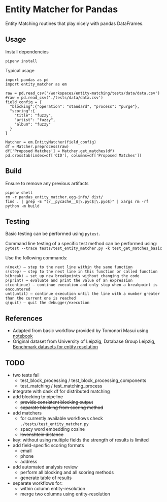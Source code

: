 # Entity Matcher for Pandas

Entity Matching routines that play nicely with pandas DataFrames.


## Usage

Install dependencies

```
pipenv install
```

Typical usage

```
import pandas as pd
import entity_matcher as em

raw = pd.read_csv('/workspaces/entity-matching/tests/data/data.csv')
#raw = pd.read_csv('./tests/data/data.csv')
field_config = {
  "blocking":{"operation": "standard", "process": "purge"},
  "scoring":{
    "title": "fuzzy",
    "artist": "fuzzy",
    "album": "fuzzy"
  }
}

Matcher = em.EntityMatcher(field_config)
df = Matcher.preprocess(raw)
df['Proposed Matches'] = Matcher.get_matches(df)
pd.crosstab(index=df['CID'], columns=df['Proposed Matches'])
```


## Build

Ensure to remove any previous artifacts

```
pipenv shell
rm -r pandas_entity_matcher.egg-info/ dist/
find . | grep -E "(/__pycache__$|\.pyc$|\.pyo$)" | xargs rm -rf
python -m build
```


## Testing

Basic testing can be performed using `pytest`.

Command line testing of a specific test method can be performed using: `pytest --trace tests/test_entity_matcher.py -k test_get_matches_basic`

Use the following commands:

    n(next) – step to the next line within the same function
    s(step) – step to the next line in this function or called function
    b(break) – set up new breakpoints without changing the code
    p(print) – evaluate and print the value of an expression
    c(continue) – continue execution and only stop when a breakpoint is encountered
    unt(until) – continue execution until the line with a number greater than the current one is reached
    q(quit) – quit the debugger/execution


## References

* Adapted from basic workflow provided by Tomonori Masui using [notebook](https://github.com/tomonori-masui/entity-resolution/blob/main/entity_resolution_implementations.ipynb)
* Original dataset from University of Leipzig, Database Group Leipzig, [Benchmark datasets for entity resolution](https://dbs.uni-leipzig.de/research/projects/object_matching/benchmark_datasets_for_entity_resolution)


## TODO

* two tests fail
  - test_block_processing / test_block_processing_components
  - test_matching / test_matching_process
* integrate with dask df for distributed matching
* ~~add blocking to pipeline~~
  - ~~provide consistent blocking output~~
  - ~~separate blocking from scoring method~~
* add matchers
  - for currently available workflows check `./tests/test_entity_matcher.py`
  - spacy word embedding cosine
  - ~~levenshtein distance~~
* key: without using multiple fields the strength of results is limited
* add field-specific scoring formats
  - email
  - phone
  - address
* add automated analysis review
  - perform all blocking and all scoring methods
  - generate table of results
* separate workflows for: 
  - within column entity-resolution
  - merge two columns using entity-resolution